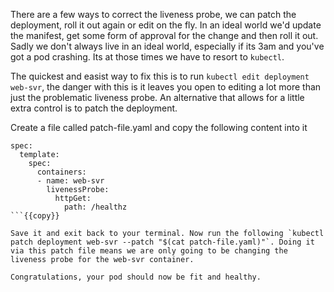 There are a few ways to correct the liveness probe, we can patch the deployment, roll it out again or edit on the fly. In an ideal world we'd update the manifest, get some form of approval for the change and then roll it out. Sadly we don't always live in an ideal world, especially if its 3am and you've got a pod crashing. Its at those times we have to resort to `kubectl`.

The quickest and easist way to fix this is to run `kubectl edit deployment web-svr`, the danger with this is it leaves you open to editing a lot more than just the problematic liveness probe. An alternative that allows for a little extra control is to patch the deployment.

Create a file called patch-file.yaml and copy the following content into it

```
spec:
  template:
    spec:
      containers:
      - name: web-svr
        livenessProbe:
          httpGet:
            path: /healthz
```{{copy}}

Save it and exit back to your terminal. Now run the following `kubectl patch deployment web-svr --patch "$(cat patch-file.yaml)"`. Doing it via this patch file means we are only going to be changing the liveness probe for the web-svr container.

Congratulations, your pod should now be fit and healthy.
